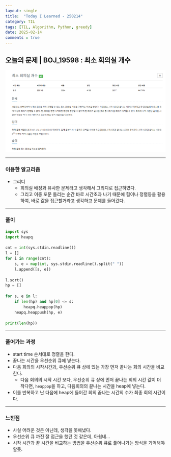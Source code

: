 ```yaml
---
layout: single
title:  "Today I Learned - 250214"
category: TIL
tags: [TIL, Algorithm, Python, greedy]
date: 2025-02-14
comments : true
---
```


## 오늘의 문제 | BOJ_19598 : 최소 회의실 개수
![png](/assets/img/BOJ_19598.PNG)

------

### 이용한 알고리즘
* 그리디
    * 회의실 배정과 유사한 문제라고 생각해서 그리디로 접근하였다.
    * 그리고 이중 포문 돌리는 순간 바로 시간초과 나기 때문에 힙이나 정렬등을 활용하여, 바로 값을 접근할거라고 생각하고 문제를 들어갔다.

------

### 풀이
```python
import sys
import heapq

cnt = int(sys.stdin.readline())
l = []
for i in range(cnt):
    s, e = map(int, sys.stdin.readline().split(" "))
    l.append([s, e])

l.sort()
hp = []

for s, e in l:
    if len(hp) and hp[0] <= s:
        heapq.heappop(hp)
    heapq.heappush(hp, e)

print(len(hp))
```

--- 

### 풀어가는 과정
* start time 순서대로 정렬을 한다.
* 끝나는 시간을 우선순위 큐에 넣는다.
* 다음 회의의 시작시간과, 우선순위 큐 상에 있는 가장 먼저 끝나는 회의 시간을 비교한다.
    * 다음 회의의 시작 시간 보다, 우선순위 큐 상에 먼저 끝나는 회의 시간 값이 더 작다면, `heappop`을 하고, 다음회의의 끝나는 시간을 heap에 넣는다.
* 이를 반복하고 난 다음에 heap에 들어간 회의 끝나는 시간의 수가 최종 회의 시간이다.
----

### 느낀점
* 사실 어려운 것은 아닌데, 생각을 못해냈다.
* 우선순위 큐 까진 잘 접근을 했던 것 같은데, 아쉽네...
* 시작 시간과 끝 시간을 비교하는 방법을 우선순위 큐로 풀어나가는 방식을 기억해야 할듯.